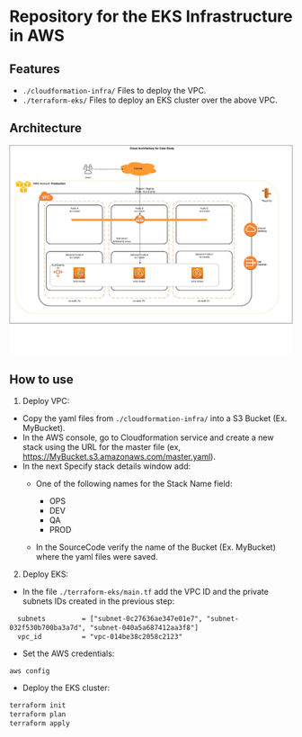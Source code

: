 # Repository for the EKS Infrastructure in AWS

## Features

* `./cloudformation-infra/` Files to deploy the VPC.
* `./terraform-eks/` Files to deploy an EKS cluster over the above VPC.


## Architecture

![](./ARQ-EmiratesCaseStudy.jpg)

## How to use

1. Deploy VPC:

* Copy the yaml files from `./cloudformation-infra/` into a S3 Bucket (Ex. MyBucket).
* In the AWS console, go to Cloudformation service and create a new stack using the URL for the master
file (ex, https://MyBucket.s3.amazonaws.com/master.yaml).
* In the next Specify stack details window add:
    * One of the following names for the Stack Name field:
        * OPS
        * DEV
        * QA
        * PROD
        
    * In the SourceCode verify the name of the Bucket (Ex. MyBucket) where the yaml files were saved.
    
2. Deploy EKS:
* In the file `./terraform-eks/main.tf` add the VPC ID and the private subnets IDs created in the previous step:

```
  subnets         = ["subnet-0c27636ae347e01e7", "subnet-032f530b700ba3a7d", "subnet-040a5a687412aa3f8"] 
  vpc_id          = "vpc-014be38c2058c2123"
```
* Set the AWS credentials:

````
aws config
````

* Deploy the EKS cluster:


````
terraform init
terraform plan
terraform apply
````